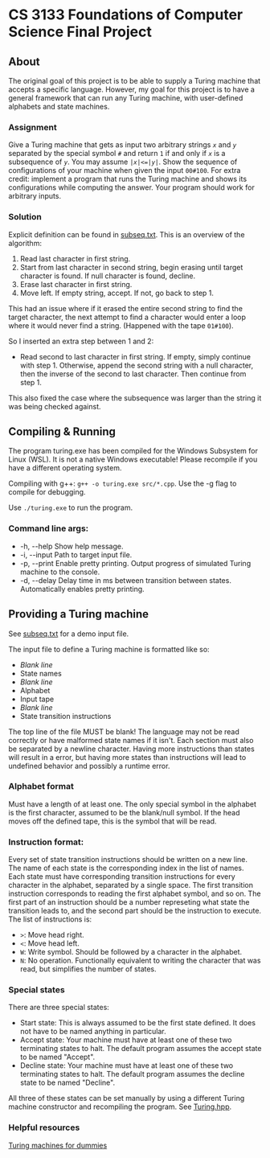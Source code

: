 # CS 3133 Foundations of Computer Science Final Project
## About
The original goal of this project is to be able to supply a Turing machine that accepts a specific language. However, my goal for this project is to have a general framework that can run any Turing machine, with user-defined alphabets and state machines.

### Assignment
Give a Turing machine that gets as input two arbitrary strings *`x`* and *`y`* separated by the special symbol *`#`* and return `1` if and only if *`x`* is a subsequence of *`y`*. You may assume `|`*`x`*`|<=|`*`y`*`|`. Show the sequence of configurations of your machine when given the input `00#100`. For extra credit: implement a program that runs the Turing machine and shows its configurations while computing the answer. Your program should work for arbitrary inputs.

### Solution
Explicit definition can be found in [subseq.txt](subseq.txt).
This is an overview of the algorithm:

1. Read last character in first string.
2. Start from last character in second string, begin erasing until target character is found. If null character is found, decline.
3. Erase last character in first string.
4. Move left. If empty string, accept. If not, go back to step 1.
 
This had an issue where if it erased the entire second string to find the target character, the next attempt to find a character would enter a loop where it would never find a string. (Happened with the tape `01#100`).

So I inserted an extra step between 1 and 2:
- Read second to last character in first string. If empty, simply continue with step 1. Otherwise, append the second string with a null character, then the inverse of the second to last character. Then continue from step 1.

This also fixed the case where the subsequence was larger than the string it was being checked against.

## Compiling & Running
The program turing.exe has been compiled for the Windows Subsystem for Linux (WSL). It is not a native Windows executable! Please recompile if you have a different operating system.

Compiling with g++: `g++ -o turing.exe src/*.cpp`. Use the -g flag to compile for debugging.

Use `./turing.exe` to run the program.

### Command line args:
- -h, --help   Show help message.
- -i, --input  Path to target input file.
- -p, --print  Enable pretty printing. Output progress of simulated Turing machine to the console.
- -d, --delay  Delay time in ms between transition between states. Automatically enables pretty printing.

## Providing a Turing machine
See [subseq.txt](subseq.txt) for a demo input file.

The input file to define a Turing machine is formatted like so:
- *Blank line*
- State names
- *Blank line*
- Alphabet
- Input tape
- *Blank line*
- State transition instructions

The top line of the file MUST be blank! The language may not be read correctly or have malformed state names if it isn't. Each section must also be separated by a newline character. Having more instructions than states will result in a error, but having more states than instructions will lead to undefined behavior and possibly a runtime error.

### Alphabet format
Must have a length of at least one. The only special symbol in the alphabet is the first character, assumed to be the blank/null symbol. If the head moves off the defined tape, this is the symbol that will be read.

### Instruction format:
Every set of state transition instructions should be written on a new line. The name of each state is the corresponding index in the list of names. Each state must have corresponding transition instructions for every character in the alphabet, separated by a single space.
The first transition instruction corresponds to reading the first alphabet symbol, and so on. The first part of an instruction should be a number represeting what state the transition leads to, and the second part should be the instruction to execute. The list of instructions is:
- `>`: Move head right.
- `<`: Move head left.
- `W`: Write symbol. Should be followed by a character in the alphabet.
- `N`: No operation. Functionally equivalent to writing the character that was read, but simplifies the number of states.

### Special states
There are three special states:
- Start state: This is always assumed to be the first state defined. It does not have to be named anything in particular.
- Accept state: Your machine must have at least one of these two terminating states to halt. The default program assumes the accept state to be named "Accept".
- Decline state: Your machine must have at least one of these two terminating states to halt. The default program assumes the decline state to be named "Decline".

All three of these states can be set manually by using a different Turing machine constructor and recompiling the program. See [Turing.hpp](src/Turing.hpp).

### Helpful resources
[Turing machines for dummies](https://erik-engheim.medium.com/turing-machines-for-dummies-81e8e25471b2)

